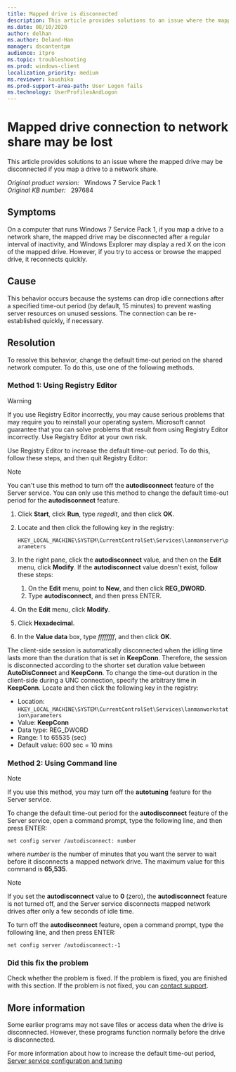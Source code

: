 ```yaml
---
title: Mapped drive is disconnected
description: This article provides solutions to an issue where the mapped drive may be disconnected if you map a drive to a network share.
ms.date: 08/10/2020
author: delhan
ms.author: Deland-Han
manager: dscontentpm
audience: itpro
ms.topic: troubleshooting
ms.prod: windows-client
localization_priority: medium
ms.reviewer: kaushika
ms.prod-support-area-path: User Logon fails
ms.technology: UserProfilesAndLogon
---
```

# Mapped drive connection to network share may be lost

This article provides solutions to an issue where the mapped drive may be disconnected if you map a drive to a network share.

_Original product version:_ &nbsp; Windows 7 Service Pack 1  
_Original KB number:_ &nbsp; 297684

## Symptoms

On a computer that runs Windows 7 Service Pack 1, if you map a drive to a network share, the mapped drive may be disconnected after a regular interval of inactivity, and Windows Explorer may display a red X on the icon of the mapped drive. However, if you try to access or browse the mapped drive, it reconnects quickly.

## Cause

This behavior occurs because the systems can drop idle connections after a specified time-out period (by default, 15 minutes) to prevent wasting server resources on unused sessions. The connection can be re-established quickly, if necessary.

## Resolution

To resolve this behavior, change the default time-out period on the shared network computer. To do this, use one of the following methods.

### Method 1: Using Registry Editor

> [!WARNING]
> If you use Registry Editor incorrectly, you may cause serious problems that may require you to reinstall your operating system. Microsoft cannot guarantee that you can solve problems that result from using Registry Editor incorrectly. Use Registry Editor at your own risk.

Use Registry Editor to increase the default time-out period. To do this, follow these steps, and then quit Registry Editor:

> [!NOTE]
> You can't use this method to turn off the **autodisconnect** feature of the Server service. You can only use this method to change the default time-out period for the **autodisconnect** feature.

1. Click **Start**, click **Run**, type *regedit*, and then click **OK**.

2. Locate and then click the following key in the registry:

    `HKEY_LOCAL_MACHINE\SYSTEM\CurrentControlSet\Services\lanmanserver\parameters`

3. In the right pane, click the **autodisconnect** value, and then on the **Edit** menu, click **Modify**. If the **autodisconnect** value doesn't exist, follow these steps:
  
    1. On the **Edit** menu, point to **New**, and then click **REG_DWORD**.
    2. Type **autodisconnect**, and then press ENTER.

4. On the **Edit** menu, click **Modify**.
5. Click **Hexadecimal**.
6. In the **Value data** box, type *ffffffff*, and then click **OK**.

The client-side session is automatically disconnected when the idling time lasts more than the duration that is set in **KeepConn**. Therefore, the session is disconnected according to the shorter set duration value between **AutoDisConnect** and **KeepConn**. To change the time-out duration in the client-side during a UNC connection, specify the arbitrary time in **KeepConn**.
Locate and then click the following key in the registry:

- Location: `HKEY_LOCAL_MACHINE\SYSTEM\CurrentControlSet\Services\lanmanworkstation\parameters`
- Value: **KeepConn**
- Data type: REG_DWORD
- Range: 1 to 65535 (sec)
- Default value: 600 sec = 10 mins

### Method 2: Using Command line

> [!NOTE]
> If you use this method, you may turn off the **autotuning** feature for the Server service.

To change the default time-out period for the **autodisconnect** feature of the Server service, open a command prompt, type the following line, and then press ENTER:

```console
net config server /autodisconnect: number
```

where *number* is the number of minutes that you want the server to wait before it disconnects a mapped network drive. The maximum value for this command is **65,535**.

> [!NOTE]
> If you set the **autodisconnect** value to **0** (zero), the **autodisconnect** feature is not turned off, and the Server service disconnects mapped network drives after only a few seconds of idle time.

To turn off the **autodisconnect** feature, open a command prompt, type the following line, and then press ENTER:

```console
net config server /autodisconnect:-1
```

### Did this fix the problem

Check whether the problem is fixed. If the problem is fixed, you are finished with this section. If the problem is not fixed, you can [contact support](https://support.microsoft.com/contactus/).

## More information

Some earlier programs may not save files or access data when the drive is disconnected. However, these programs function normally before the drive is disconnected.

For more information about how to increase the default time-out period, [Server service configuration and tuning](https://support.microsoft.com/help/128167)
